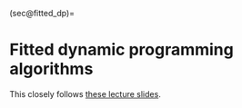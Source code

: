 (sec@fitted_dp)=
# Fitted dynamic programming algorithms

This closely follows [these lecture slides](https://shamulent.github.io/RL_2023/Lectures/fitteddp_annotated.pdf).


